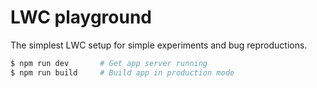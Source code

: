 # LWC playground

The simplest LWC setup for simple experiments and bug reproductions.

```sh
$ npm run dev       # Get app server running
$ npm run build     # Build app in production mode
```